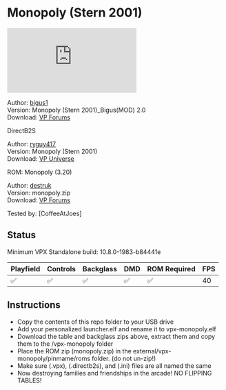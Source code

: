 # Monopoly (Stern 2001)
![Table Preview](https://www.vpforums.org/index.php?app=downloads&module=display&section=screenshot&record=112619&id=16734&full=1)

Author: [bigus1](https://www.vpforums.org/index.php?showuser=107629)  
Version:  Monopoly (Stern 2001)_Bigus(MOD) 2.0  
Download: [VP Forums](https://www.vpforums.org/index.php?app=downloads&showfile=16734)

DirectB2S

Author: [ryguy417](https://vpuniverse.com/profile/31096-ryguy417/)  
Version: Monopoly (Stern 2001)  
Download: [VP Universe](https://vpuniverse.com/files/file/13105-monopoly-stern-2001-b2s-with-full-dmd/)

ROM: Monopoly (3.20)

Author: [destruk](https://www.vpforums.org/index.php?showuser=5)  
Version: monopoly.zip  
Download: [VP Forums](https://www.vpforums.org/index.php?app=downloads&showfile=7320)

Tested by:
[CoffeeAtJoes]

## Status 

Minimum VPX Standalone build: 10.8.0-1983-b84441e

| Playfield | Controls | Backglass | DMD | ROM Required | FPS | 
|-----------|----------|-----------|-----|--------------|-----|
| :white_check_mark: | :white_check_mark: | :white_check_mark: | :white_check_mark: | :white_check_mark: | 40 |

## Instructions

- Copy the contents of this repo folder to your USB drive
- Add your personalized launcher.elf and rename it to vpx-monopoly.elf
- Download the table and backglass zips above, extract them and copy them to the /vpx-monopoly folder
- Place the ROM zip (monopoly.zip) in the external/vpx-monopoly/pinmame/roms folder. (do not un-zip!)
- Make sure (.vpx), (.directb2s), and (.ini) files are all named the same
- Now destroying families and friendships in the arcade! NO FLIPPING TABLES!
